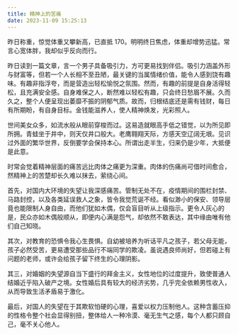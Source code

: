 ```yaml
---
title: 精神上的苦痛
date: 2023-11-09 15:25:13
---
```


昨日称重，惊觉体重又攀新高，已直抵 170。明明终日焦虑，体重却增势迅猛。常言心宽体胖，我却似乎反向而行。

昨日读到一篇文章，言一个男子具备吸引力，方可更易找到伴侣。吸引力涵盖外形与财富等，但若一个人长相不至丑陋，最关键的当属情绪价值，能令人感到饶有趣味。有趣非指浮夸，而是营造出轻松愉悦之氛围。然而，有趣的前提是自身活得轻松，且充满安全感。自身难保之人，断然难以轻松有趣，只会终日愁眉不展。久而久之，整个人便呈现出萎靡不振的阴郁气质。故而，归根结底还是需有钱财，每日有所期盼，有自身目标。金钱能滋养人，使人精神焕发，光彩照人。

世间美女众多，如流水般从眼前穿梭而过。这易造就眼高手低之错觉，以为所见即所拥。青蛙坐于井中，则天仅井口般大。老鹰翱翔天际，方感天空辽阔无垠。见识过外面的繁华世界，反倒要学会保持本心。所谓出走半生，归来仍是少年，大抵便是此意。

时常会觉着精神层面的痛苦远比肉体之痛更为深重。肉体的伤痛尚可借时间愈合，然精神上的苦楚却长久难以抹去，萦绕心间。

首先，对国内大环境的失望让我深感痛苦。管制无处不在，疫情期间的围栏封禁、马路封控，以及各类延误救人之象，皆令我觉荒诞不经。看似渺小的保安、领导层竟也能限制人身自由，而他们犹如木偶，仅会盲目听从上级指示。更令人灰心的是，民众亦如木偶般顺从，即便内心满是怨气，却依然不敢表达，其中缘由唯有他们自己知晓。

其次，对教育的恐惧令我心生畏惧。自幼被培养为听话平凡之孩子，若父母无能，孩子必然受苦，更易遭受那些品行不端同学的欺凌。虽说遇良师尚好，但若碰上有问题的老师，或许会给孩子留下终生的心理阴影。

其三，对婚姻的失望源自当下盛行的拜金主义，女性地位的过度提升，致使普通人结婚近乎陷入破产之境。女性婚后具有较大的经济劣势，几乎完全依赖男性收入，从而导致生活矛盾易于激化。

最后，对国人的失望在于其欺软怕硬的心理，喜爱以权力压制他人。这种含蓄压抑的性格令整个社会显得别扭，整体给人一种冷漠、毫无生气之感，每个人都只顾自己，毫不关心他人。
